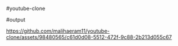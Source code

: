 #youtube-clone

#output



https://github.com/malihaeram11/youtube-clone/assets/98480565/c61d0d08-5512-472f-9c88-2b213d055c67

